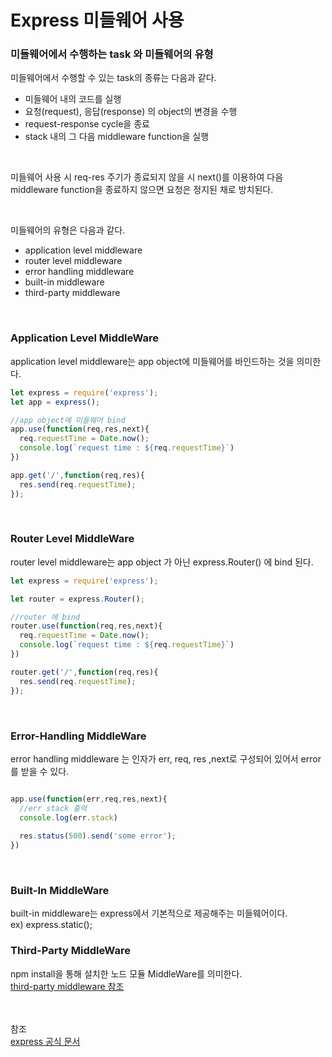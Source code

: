 # Express 미들웨어 사용

### 미들웨어에서 수행하는 task 와 미들웨어의 유형
미들웨어에서 수행할 수 있는  task의 종류는 다음과 같다.
* 미들웨어 내의 코드를 실행
* 요청(request), 응답(response) 의 object의 변경을 수행
* request-response cycle을 종료
* stack 내의 그 다음 middleware function을 실행

<br>

미들웨어 사용 시 req-res 주기가 종료되지 않을 시 next()를 이용하여 다음 middleware function을 종료하지 않으면 요청은 정지된 채로 방치된다.

<br>

미들웨어의 유형은 다음과 같다.
* application level middleware
* router level middleware
* error handling middleware
* built-in middleware
* third-party middleware

<br>

### Application Level MiddleWare
application level middleware는 app object에 미들웨어를 바인드하는 것을 의미한다.

```javascript
let express = require('express');
let app = express();

//app object에 미들웨어 bind
app.use(function(req,res,next){
  req.requestTime = Date.now();
  console.log(`request time : ${req.requestTime}`)
})

app.get('/',function(req,res){
  res.send(req.requestTime);
});
```

<br>

### Router Level MiddleWare
router level middleware는 app object 가 아닌 express.Router() 에 bind 된다.

```javascript
let express = require('express');

let router = express.Router();

//router 에 bind
router.use(function(req,res,next){
  req.requestTime = Date.now();
  console.log(`request time : ${req.requestTime}`)
})

router.get('/',function(req,res){
  res.send(req.requestTime);
});
```

<br>

### Error-Handling MiddleWare
error handling middleware 는 인자가 err, req, res ,next로 구성되어 있어서 error를 받을 수 있다.
 
```javascript

app.use(function(err,req,res,next){
  //err stack 출력
  console.log(err.stack)
  
  res.status(500).send('some error');
})
```

<br>

### Built-In MiddleWare
built-in middleware는 express에서 기본적으로 제공해주는 미들웨어이다.<br>
ex) express.static();

### Third-Party MiddleWare

npm install을 통해 설치한 노드 모듈 MiddleWare를 의미한다.
<br>
[third-party middleware 참조](https://expressjs.com/ko/resources/middleware.html)

<br><br>
참조<br>
[express 공식 문서](https://expressjs.com/ko/resources/middleware.html)
